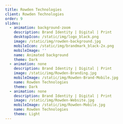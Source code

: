 ```yaml
---
title: Rowden Technologies
client: Rowden Technologies
order: 9
slides:
  - animation: background-zoom
    description: Brand Identity | Digital | Print
    desktopIcon: /static/img/logo_black.png
    image: /static/img/rowden-background.jpg
    mobileIcon: /static/img/brandmark_black-2x.png
    mobileImage: ''
    name: Animated background
    theme: Dark
  - animation: none
    description: Brand Identity | Digital | Print
    image: /static/img/Rowden-Branding.jpg
    mobileImage: /static/img/Rowden-Brand-Mobile.jpg
    name: Rowden Technologies
    theme: Dark
  - animation: none
    description: Brand Identity | Digital | Print
    image: /static/img/Rowden-Website.jpg
    mobileImage: /static/img/Rowden-Mobile.jpg
    name: Rowden Technologies
    theme: Light
---
```


